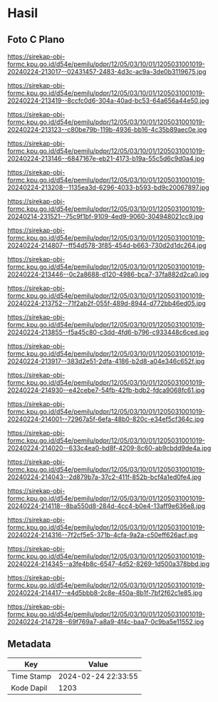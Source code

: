 # Hasil

## Foto C Plano

https://sirekap-obj-formc.kpu.go.id/d54e/pemilu/pdpr/12/05/03/10/01/1205031001019-20240224-213017--02431457-2483-4d3c-ac9a-3de0b3119675.jpg

https://sirekap-obj-formc.kpu.go.id/d54e/pemilu/pdpr/12/05/03/10/01/1205031001019-20240224-213419--8ccfc0d6-304a-40ad-bc53-64a656a44e50.jpg

https://sirekap-obj-formc.kpu.go.id/d54e/pemilu/pdpr/12/05/03/10/01/1205031001019-20240224-213123--c80be79b-119b-4936-bb16-4c35b89aec0e.jpg

https://sirekap-obj-formc.kpu.go.id/d54e/pemilu/pdpr/12/05/03/10/01/1205031001019-20240224-213146--6847167e-eb21-4173-b19a-55c5d6c9d0a4.jpg

https://sirekap-obj-formc.kpu.go.id/d54e/pemilu/pdpr/12/05/03/10/01/1205031001019-20240224-213208--1135ea3d-6296-4033-b593-bd9c20067897.jpg

https://sirekap-obj-formc.kpu.go.id/d54e/pemilu/pdpr/12/05/03/10/01/1205031001019-20240214-231521--75c9f1bf-9109-4ed9-9060-304948021cc9.jpg

https://sirekap-obj-formc.kpu.go.id/d54e/pemilu/pdpr/12/05/03/10/01/1205031001019-20240224-214807--ff54d578-3f85-454d-b663-730d2d1dc264.jpg

https://sirekap-obj-formc.kpu.go.id/d54e/pemilu/pdpr/12/05/03/10/01/1205031001019-20240224-213446--0c2a8688-d120-4986-bca7-37fa882d2ca0.jpg

https://sirekap-obj-formc.kpu.go.id/d54e/pemilu/pdpr/12/05/03/10/01/1205031001019-20240224-213752--71f2ab2f-055f-489d-8944-d772bb46ed05.jpg

https://sirekap-obj-formc.kpu.go.id/d54e/pemilu/pdpr/12/05/03/10/01/1205031001019-20240224-213855--f5a45c80-c3dd-4fd6-b796-c933448c6ced.jpg

https://sirekap-obj-formc.kpu.go.id/d54e/pemilu/pdpr/12/05/03/10/01/1205031001019-20240224-213917--383d2e51-2dfa-4186-b2d8-a04e346c652f.jpg

https://sirekap-obj-formc.kpu.go.id/d54e/pemilu/pdpr/12/05/03/10/01/1205031001019-20240224-214930--e42cebe7-54fb-42fb-bdb2-fdca9068fc61.jpg

https://sirekap-obj-formc.kpu.go.id/d54e/pemilu/pdpr/12/05/03/10/01/1205031001019-20240224-214001--72967a5f-6efa-48b0-820c-e34ef5cf364c.jpg

https://sirekap-obj-formc.kpu.go.id/d54e/pemilu/pdpr/12/05/03/10/01/1205031001019-20240224-214020--633c4ea0-bd8f-4209-8c60-ab9cbdd9de4a.jpg

https://sirekap-obj-formc.kpu.go.id/d54e/pemilu/pdpr/12/05/03/10/01/1205031001019-20240224-214043--2d879b7a-37c2-411f-852b-bcf4a1ed0fe4.jpg

https://sirekap-obj-formc.kpu.go.id/d54e/pemilu/pdpr/12/05/03/10/01/1205031001019-20240224-214118--8ba550d8-284d-4cc4-b0e4-13aff9e636e8.jpg

https://sirekap-obj-formc.kpu.go.id/d54e/pemilu/pdpr/12/05/03/10/01/1205031001019-20240224-214316--7f2cf5e5-371b-4cfa-9a2a-c50eff626acf.jpg

https://sirekap-obj-formc.kpu.go.id/d54e/pemilu/pdpr/12/05/03/10/01/1205031001019-20240224-214345--a3fe4b8c-6547-4d52-8269-1d500a378bbd.jpg

https://sirekap-obj-formc.kpu.go.id/d54e/pemilu/pdpr/12/05/03/10/01/1205031001019-20240224-214417--e4d5bbb8-2c8e-450a-8b1f-7bf2f62c1e85.jpg

https://sirekap-obj-formc.kpu.go.id/d54e/pemilu/pdpr/12/05/03/10/01/1205031001019-20240224-214728--69f769a7-a8a9-4f4c-baa7-0c9ba5e11552.jpg


## Metadata

| Key        | Value               |
| ---------- | ------------------- |
| Time Stamp | 2024-02-24 22:33:55 |
| Kode Dapil | 1203                |



